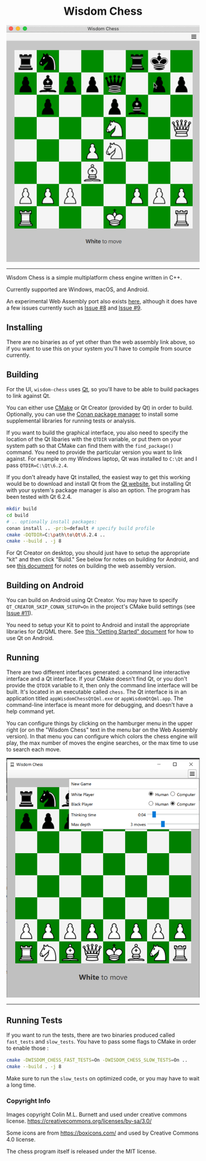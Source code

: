<h1 align="center">Wisdom Chess</h1>

<p align="center">
    <img src="https://raw.githubusercontent.com/dmeybohm/wisdom-chess/main/qt-qml-gui/images/wisdom-chess-animate.gif" />
</p>

----

Wisdom Chess is a simple multiplatform chess engine written in C++.

Currently supported are Windows, macOS, and Android. 

An experimental Web Assembly port also 
exists <a href="https://wisdom-chess.netlify.app/" target="_blank">here</a>, although 
it does have a few issues currently such as [Issue #8](https://github.com/dmeybohm/wisdom-chess/issues/8) and 
[Issue #9](https://github.com/dmeybohm/wisdom-chess/issues/9).

## Installing

There are no binaries as of yet other than the web assembly link above,
so if you want to use this on your system you'll have to compile from
source currently.

## Building

For the UI, `wisdom-chess` uses [Qt](https://www.qt.io/), so you'll have to be able to 
build packages to link against Qt.

You can either use [CMake](https://cmake.org/) or Qt Creator (provided by Qt) in order 
to build. Optionally, you can use the [Conan package manager](https://conan.io/) 
to install some supplemental libraries for running tests or analysis.

If you want to build the graphical interface, you also need to specify
the location of the Qt libaries with the `QTDIR` variable,
or put them on your system path so that CMake can find them with the
`find_package()` command. You need to provide the particular version you
want to link against. For example on my Windows laptop, Qt was installed
to `C:\Qt` and I pass `QTDIR=C:\Qt\6.2.4`.

If you don't already have Qt installed, the easiest way to get this 
working would be to download and install Qt from the [Qt website](https://www.qt.io/), 
but installing Qt with your system's package manager is also an option. The program has 
been tested with Qt 6.2.4. 

```sh
mkdir build
cd build
# .. optionally install packages:
conan install .. -pr:b=default # specify build profile
cmake -DQTDIR=C:\path\to\Qt\6.2.4 ..
cmake --build . -j 8
```

For Qt Creator on desktop, you should just have to setup the appropriate "kit" 
and then click "Build." See below for notes on building for Android, and see
[this document](wasm/README.md) for notes on building the web assembly version.

## Building on Android

You can build on Android using Qt Creator. You may have to specify
`QT_CREATOR_SKIP_CONAN_SETUP=On` in the project's CMake build settings 
(see [Issue #11](https://github.com/dmeybohm/wisdom-chess/issues/11)).

You need to setup your Kit to point to Android and install the appropriate
libraries for Qt/QML there. See [this "Getting Started" document](https://doc.qt.io/qt-6/android-getting-started.html) for how to use Qt on Android.

## Running

There are two different interfaces generated: a command line interactive
interface and a Qt interface. If your CMake doesn't find Qt, or you
don't provide the `QTDIR` variable to it, then only the command line
interface will be built. It's located in an executable called `chess`.
The Qt interface is in an application titled `appWisdomChessQtQml.exe` or
`appWisdomQtQml.app`. The command-line interface is meant more
for debugging, and doesn't have a help command yet.

You can configure things by clicking on the hamburger menu in the
upper right (or on the "Wisdom Chess" text in the menu bar on the
Web Assembly version). In that menu you can configure which colors
the chess engine will play, the max number of moves the engine
searches, or the max time to use to search each move.

<p align="center">
    <img
    src="https://raw.githubusercontent.com/dmeybohm/wisdom-chess/main/qt-qml-gui/images/windows-wisdom-chess.png" />
</p>

----

## Running Tests

If you want to run the tests, there are two binaries produced called
`fast_tests` and `slow_tests`. You have to pass some flags to CMake 
in order to enable those :

```sh
cmake -DWISDOM_CHESS_FAST_TESTS=On -DWISDOM_CHESS_SLOW_TESTS=On ..
cmake --build . -j 8
```

Make sure to run the `slow_tests` on optimized code, or
you may have to wait a long time.

### Copyright Info

Images copyright Colin M.L. Burnett and used under creative commons license.
https://creativecommons.org/licenses/by-sa/3.0/

Some icons are from https://boxicons.com/ and used by Creative Commons 4.0 
license.

The chess program itself is released under the MIT license.
